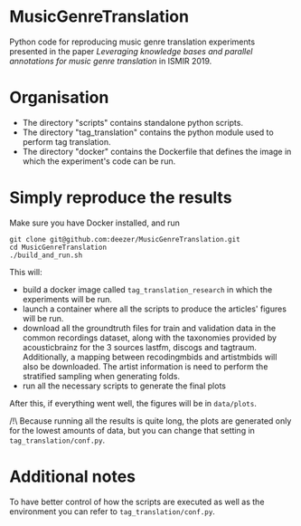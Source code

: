 # MusicGenreTranslation

Python code for reproducing music genre translation experiments presented in the paper *Leveraging knowledge bases and parallel annotations for music genre translation* in ISMIR 2019.


# Organisation

- The directory "scripts" contains standalone python scripts.
- The directory "tag_translation" contains the python module used to perform
tag translation.
- The directory "docker" contains the Dockerfile that defines the image in
which the experiment's code can be run.

# Simply reproduce the results

Make sure you have Docker installed, and run 

```
git clone git@github.com:deezer/MusicGenreTranslation.git
cd MusicGenreTranslation
./build_and_run.sh
``` 

This will:

- build a docker image called `tag_translation_research` in which the
experiments will be run.
- launch a container where all the scripts to produce the articles' figures
will be run. 
- download all the groundtruth files for train and validation data in the common recordings
dataset, along with the taxonomies provided by acousticbrainz for the 
3 sources lastfm, discogs and tagtraum. Additionally, a mapping between recodingmbids and
artistmbids will also be downloaded. The artist information is need to perform the
stratified sampling when generating folds.
- run all the necessary scripts to generate the final plots

After this, if everything went well, the figures will be in `data/plots`.

/!\ Because running all the results is quite long, the plots are generated only
for the lowest amounts of data, but you can change that setting in
`tag_translation/conf.py`.

# Additional notes

To have better control of how the scripts are executed as well as the
environment you can refer to `tag_translation/conf.py`.